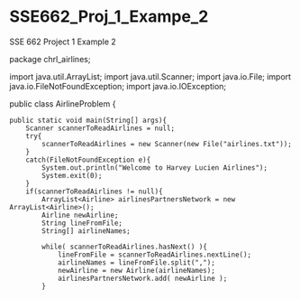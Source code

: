 # SSE662_Proj_1_Exampe_2
SSE 662 Project 1 Example 2



package chrl_airlines;


import java.util.ArrayList;
import java.util.Scanner;
import java.io.File;
import java.io.FileNotFoundException;
import java.io.IOException;

public class AirlineProblem {

    public static void main(String[] args){
        Scanner scannerToReadAirlines = null;
        try{
            scannerToReadAirlines = new Scanner(new File("airlines.txt"));
        }
        catch(FileNotFoundException e){
            System.out.println("Welcome to Harvey Lucien Airlines");
            System.exit(0);
        }
        if(scannerToReadAirlines != null){
            ArrayList<Airline> airlinesPartnersNetwork = new ArrayList<Airline>();
            Airline newAirline;
            String lineFromFile;
            String[] airlineNames;
            
            while( scannerToReadAirlines.hasNext() ){
                lineFromFile = scannerToReadAirlines.nextLine();
                airlineNames = lineFromFile.split(",");
                newAirline = new Airline(airlineNames);
                airlinesPartnersNetwork.add( newAirline );
            }

  
